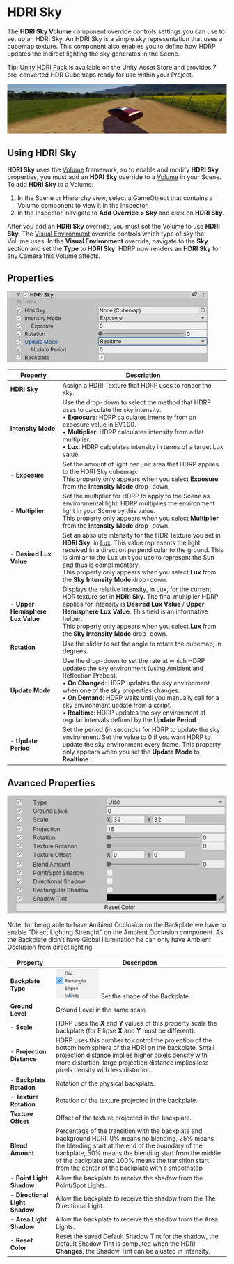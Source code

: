 # HDRI Sky

The **HDRI Sky Volume** component override controls settings you can use to set up an HDRI Sky. An HDRI Sky is a simple sky representation that uses a cubemap texture. This component also enables you to define how HDRP updates the indirect lighting the sky generates in the Scene.

Tip: [Unity HDRI Pack](https://assetstore.unity.com/packages/essentials/beta-projects/unity-hdri-pack-72511) is available on the Unity Asset Store and provides 7 pre-converted HDR Cubemaps ready for use within your Project.

![](Images/HDRPFeatures-HDRISky.png)

## Using HDRI Sky

**HDRI Sky** uses the [Volume](Volumes.html) framework, so to enable and modify **HDRI Sky** properties, you must add an **HDRI Sky** override to a [Volume](Volumes.html) in your Scene. To add **HDRI Sky** to a Volume:

1. In the Scene or Hierarchy view, select a GameObject that contains a Volume component to view it in the Inspector.
2. In the Inspector, navigate to **Add Override > Sky** and click on **HDRI Sky**.

After you add an **HDRI Sky** override, you must set the Volume to use **HDRI Sky**. The [Visual Environment](Override-Visual-Environment.html) override controls which type of sky the Volume uses. In the **Visual Environment** override, navigate to the **Sky** section and set the **Type** to **HDRI Sky**. HDRP now renders an **HDRI Sky** for any Camera this Volume affects.

## Properties

![](Images/Override-HDRISky1.png)

| Property                         | Description                                                  |
| -------------------------------- | ------------------------------------------------------------ |
| **HDRI Sky**                     | Assign a HDRI Texture that HDRP uses to render the sky.      |
| **Intensity Mode**        | Use the drop-down to select the method that HDRP uses to calculate the sky intensity.<br />&#8226; **Exposure**: HDRP calculates intensity from an exposure value in EV100.<br />&#8226; **Multiplier**: HDRP calculates intensity from a flat multiplier. <br />&#8226; **Lux**: HDRP calculates intensity in terms of a target Lux value. |
| - **Exposure**                   | Set the amount of light per unit area that HDRP applies to the HDRI Sky cubemap.<br />This property only appears when you select **Exposure** from the **Intensity Mode** drop-down. |
| - **Multiplier**                 | Set the multiplier for HDRP to apply to the Scene as environmental light. HDRP multiplies the environment light in your Scene by this value.<br />This property only appears when you select **Multiplier** from the **Intensity Mode** drop-down. |
| - **Desired Lux Value**          | Set an absolute intensity for the HDR Texture you set in **HDRI Sky**, in [Lux](Physical-Light-Units.html#Lux). This value represents the light received in a direction perpendicular to the ground. This is similar to the Lux unit you use to represent the Sun and thus is complimentary.<br />This property only appears when you select **Lux** from the **Sky Intensity Mode** drop-down. |
| - **Upper Hemisphere Lux Value** | Displays the relative intensity, in Lux, for the current HDR texture set in **HDRI Sky**. The final multiplier HDRP applies for intensity is **Desired Lux Value** / **Upper Hemisphere Lux Value**. This field is an informative helper.<br />This property only appears when you select **Lux** from the **Sky Intensity Mode** drop-down. |
| **Rotation**                     | Use the slider to set the angle to rotate the cubemap, in degrees. |
| **Update Mode**                  | Use the drop-down to set the rate at which HDRP updates the sky environment (using Ambient and Reflection Probes).<br />&#8226; **On Changed**: HDRP updates the sky environment when one of the sky properties changes.<br />&#8226; **On Demand**: HDRP waits until you manually call for a sky environment update from a script.<br />&#8226; **Realtime**: HDRP updates the sky environment at regular intervals defined by the **Update Period**. |
| - **Update Period**              | Set the period (in seconds) for HDRP to update the sky environment. Set the value to 0 if you want HDRP to update the sky environment every frame. This property only appears when you set the **Update Mode** to **Realtime**. |

## Avanced Properties

<img src="Images/Override-HDRISky2.png" style="zoom:150%;" />

Note: for being able to have Ambient Occlusion on the Backplate we have to enable "Direct Lighting Strenght" on the Ambient Occlusion component. As the Backplate didn't have Global Illumination he can only have Ambient Occlusion from direct lighting.


| Property                         | Description                                                  |
| -------------------------------- | ------------------------------------------------------------ |
| **Backplate Type** | <img src="Images/Override-HDRISky3.png" width="100"/> Set the shape of the Backplate. |
| **Ground Level** | Ground Level in the same scale. |
| - **Scale** | HDRP uses the **X** and **Y** values of this property scale the backplate (for Ellipse **X** and **Y** must be different). |
| - **Projection Distance** | HDRP uses this number to control the projection of the bottom hemisphere of the HDRI on the backplate. Small projection distance implies higher pixels density with more distortion, large projection distance implies less pixels density with less distortion. |
| - **Backplate Rotation** | Rotation of the physical backplate. |
| - **Texture Rotation** | Rotation of the texture projected in the backplate. |
| **Texture Offset** | Offset of the texture projected in the backplate. |
| **Blend Amount** | Percentage of the transition with the backplate and background HDRI. 0% means no blending, 25% means the blending start at the end of the boundary of the backplate, 50% means the blending start from the middle of the backplate and 100% means the transition start from the center of the backplate with a smoothstep |
| - **Point Light Shadow** | Allow the backplate to receive the shadow from the Point/Spot Lights. |
| - **Directional Light Shadow** | Allow the backplate to receive the shadow from the The Directional Light. |
| - **Area Light Shadow** | Allow the backplate to receive the shadow from the Area Lights. |
| - **Reset Color** | Reset the saved Default Shadow Tint for the shadow, the Default Shadow Tint is computed when the HDRI **Changes**, the Shadow Tint can be ajusted in intensity. |
